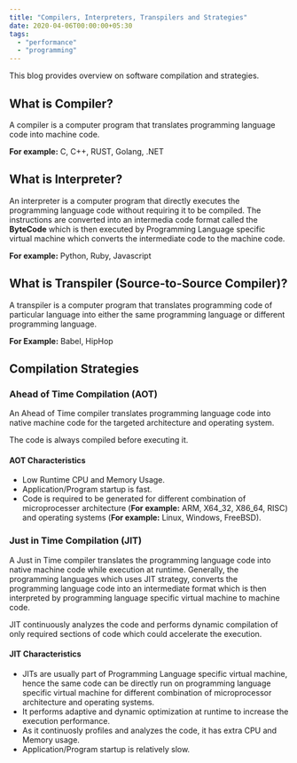 ```yaml
---
title: "Compilers, Interpreters, Transpilers and Strategies"
date: 2020-04-06T00:00:00+05:30
tags:
  - "performance"
  - "programming"
---
```


This blog provides overview on software compilation and strategies.

<!--more-->

## What is Compiler?

A compiler is a computer program that translates programming language code into
machine code.

**For example:** C, C++, RUST, Golang, .NET

## What is Interpreter?

An interpreter is a computer program that directly executes the programming
language code without requiring it to be compiled. The instructions are
converted into an intermedia code format called the **ByteCode** which is then
executed by Programming Language specific virtual machine which converts
the intermediate code to the machine code.

**For example:** Python, Ruby, Javascript

## What is Transpiler (Source-to-Source Compiler)?

A transpiler is a computer program that translates programming code of
particular language into either the same programming language or
different programming language.

**For Example:** Babel, HipHop

## Compilation Strategies

### Ahead of Time Compilation (AOT)

An Ahead of Time compiler translates programming language code into native
machine code for the targeted architecture and operating system.

The code is always compiled before executing it.

#### AOT Characteristics

- Low Runtime CPU and Memory Usage.
- Application/Program startup is fast.
- Code is required to be generated for different combination of microprocesser
  architecture (**For example:** ARM, X64_32, X86_64, RISC) and
  operating systems (**For example:** Linux, Windows, FreeBSD).

### Just in Time Compilation (JIT)

A Just in Time compiler translates the programming language code into native
machine code while execution at runtime. Generally, the programming languages
which uses JIT strategy, converts the programming language code into an
intermediate format which is then interpreted by programming language
specific virtual machine to machine code.

JIT continuously analyzes the code and performs dynamic compilation of only
required sections of code which could accelerate the execution.

#### JIT Characteristics

- JITs are usually part of Programming Language specific virtual machine,
  hence the same code can be directly run on programming language specific
  virtual machine for different combination of microprocessor architecture and
  operating systems.
- It performs adaptive and dynamic optimization at runtime to increase the
  execution performance.
- As it continuosly profiles and analyzes the code, it has extra CPU and
  Memory usage.
- Application/Program startup is relatively slow.
